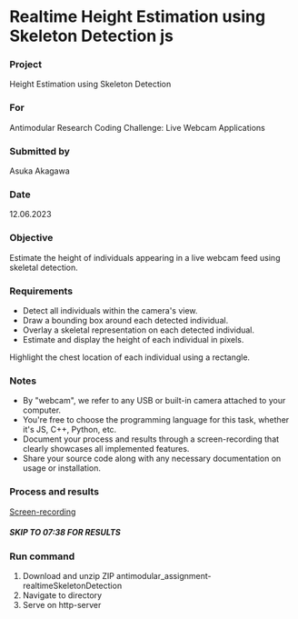 # Realtime Height Estimation using Skeleton Detection js

### Project 
Height Estimation using Skeleton Detection 

### For
Antimodular Research Coding Challenge: Live Webcam Applications

### Submitted by
Asuka Akagawa 

### Date 
12.06.2023

### Objective
Estimate the height of individuals appearing in a live webcam feed using skeletal detection.

### Requirements 
- Detect all individuals within the camera's view.
- Draw a bounding box around each detected individual.
- Overlay a skeletal representation on each detected individual.
- Estimate and display the height of each individual in pixels.

Highlight the chest location of each individual using a rectangle.

### Notes
- By "webcam", we refer to any USB or built-in camera attached to your computer.
- You're free to choose the programming language for this task, whether it's JS, C++, Python, etc.
- Document your process and results through a screen-recording that clearly showcases all implemented features.
- Share your source code along with any necessary documentation on usage or installation.

### Process and results
[Screen-recording](https://youtu.be/CdLNI_WtlU0)
##### SKIP TO 07:38 FOR RESULTS

### Run command
1. Download and unzip ZIP antimodular_assignment-realtimeSkeletonDetection
2. Navigate to directory
3. Serve on http-server 
